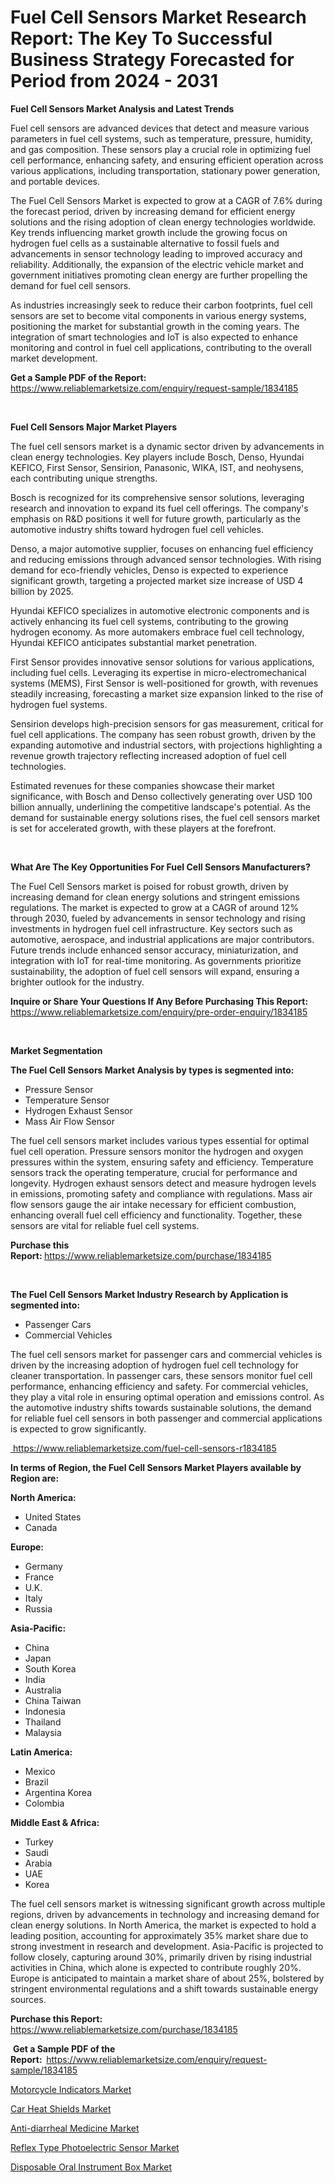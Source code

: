 <p><h1>Fuel Cell Sensors Market Research Report: The Key To Successful Business Strategy Forecasted for Period from 2024 - 2031</h1></p><p><strong>Fuel Cell Sensors Market Analysis and Latest Trends</strong></p>
<p><p>Fuel cell sensors are advanced devices that detect and measure various parameters in fuel cell systems, such as temperature, pressure, humidity, and gas composition. These sensors play a crucial role in optimizing fuel cell performance, enhancing safety, and ensuring efficient operation across various applications, including transportation, stationary power generation, and portable devices.</p><p>The Fuel Cell Sensors Market is expected to grow at a CAGR of 7.6% during the forecast period, driven by increasing demand for efficient energy solutions and the rising adoption of clean energy technologies worldwide. Key trends influencing market growth include the growing focus on hydrogen fuel cells as a sustainable alternative to fossil fuels and advancements in sensor technology leading to improved accuracy and reliability. Additionally, the expansion of the electric vehicle market and government initiatives promoting clean energy are further propelling the demand for fuel cell sensors.</p><p>As industries increasingly seek to reduce their carbon footprints, fuel cell sensors are set to become vital components in various energy systems, positioning the market for substantial growth in the coming years. The integration of smart technologies and IoT is also expected to enhance monitoring and control in fuel cell applications, contributing to the overall market development.</p></p>
<p><strong>Get a Sample PDF of the Report:&nbsp;</strong> <a href="https://www.reliablemarketsize.com/enquiry/request-sample/1834185?utm_campaign=1103&utm_medium=2&utm_source=Github&utm_content=ia&utm_term=03112024&utm_id=fuel-cell-sensors">https://www.reliablemarketsize.com/enquiry/request-sample/1834185</a></p>
<p>&nbsp;</p>
<p><strong>Fuel Cell Sensors Major Market Players</strong></p>
<p><p>The fuel cell sensors market is a dynamic sector driven by advancements in clean energy technologies. Key players include Bosch, Denso, Hyundai KEFICO, First Sensor, Sensirion, Panasonic, WIKA, IST, and neohysens, each contributing unique strengths.</p><p>Bosch is recognized for its comprehensive sensor solutions, leveraging research and innovation to expand its fuel cell offerings. The company's emphasis on R&D positions it well for future growth, particularly as the automotive industry shifts toward hydrogen fuel cell vehicles.</p><p>Denso, a major automotive supplier, focuses on enhancing fuel efficiency and reducing emissions through advanced sensor technologies. With rising demand for eco-friendly vehicles, Denso is expected to experience significant growth, targeting a projected market size increase of USD 4 billion by 2025.</p><p>Hyundai KEFICO specializes in automotive electronic components and is actively enhancing its fuel cell systems, contributing to the growing hydrogen economy. As more automakers embrace fuel cell technology, Hyundai KEFICO anticipates substantial market penetration.</p><p>First Sensor provides innovative sensor solutions for various applications, including fuel cells. Leveraging its expertise in micro-electromechanical systems (MEMS), First Sensor is well-positioned for growth, with revenues steadily increasing, forecasting a market size expansion linked to the rise of hydrogen fuel systems.</p><p>Sensirion develops high-precision sensors for gas measurement, critical for fuel cell applications. The company has seen robust growth, driven by the expanding automotive and industrial sectors, with projections highlighting a revenue growth trajectory reflecting increased adoption of fuel cell technologies.</p><p>Estimated revenues for these companies showcase their market significance, with Bosch and Denso collectively generating over USD 100 billion annually, underlining the competitive landscape's potential. As the demand for sustainable energy solutions rises, the fuel cell sensors market is set for accelerated growth, with these players at the forefront.</p></p>
<p>&nbsp;</p>
<p><strong>What Are The Key Opportunities For Fuel Cell Sensors Manufacturers?</strong></p>
<p><p>The Fuel Cell Sensors market is poised for robust growth, driven by increasing demand for clean energy solutions and stringent emissions regulations. The market is expected to grow at a CAGR of around 12% through 2030, fueled by advancements in sensor technology and rising investments in hydrogen fuel cell infrastructure. Key sectors such as automotive, aerospace, and industrial applications are major contributors. Future trends include enhanced sensor accuracy, miniaturization, and integration with IoT for real-time monitoring. As governments prioritize sustainability, the adoption of fuel cell sensors will expand, ensuring a brighter outlook for the industry.</p></p>
<p><strong>Inquire or Share Your Questions If Any Before Purchasing This Report:</strong> <a href="https://www.reliablemarketsize.com/enquiry/pre-order-enquiry/1834185?utm_campaign=1103&utm_medium=2&utm_source=Github&utm_content=ia&utm_term=03112024&utm_id=fuel-cell-sensors">https://www.reliablemarketsize.com/enquiry/pre-order-enquiry/1834185</a></p>
<p>&nbsp;</p>
<p><strong>Market Segmentation</strong></p>
<p><strong>The Fuel Cell Sensors Market Analysis by types is segmented into:</strong></p>
<p><ul><li>Pressure Sensor</li><li>Temperature Sensor</li><li>Hydrogen Exhaust Sensor</li><li>Mass Air Flow Sensor</li></ul></p>
<p><p>The fuel cell sensors market includes various types essential for optimal fuel cell operation. Pressure sensors monitor the hydrogen and oxygen pressures within the system, ensuring safety and efficiency. Temperature sensors track the operating temperature, crucial for performance and longevity. Hydrogen exhaust sensors detect and measure hydrogen levels in emissions, promoting safety and compliance with regulations. Mass air flow sensors gauge the air intake necessary for efficient combustion, enhancing overall fuel cell efficiency and functionality. Together, these sensors are vital for reliable fuel cell systems.</p></p>
<p><strong>Purchase this Report:&nbsp;</strong><a href="https://www.reliablemarketsize.com/purchase/1834185?utm_campaign=1103&utm_medium=2&utm_source=Github&utm_content=ia&utm_term=03112024&utm_id=fuel-cell-sensors">https://www.reliablemarketsize.com/purchase/1834185</a></p>
<p>&nbsp;</p>
<p><strong>The Fuel Cell Sensors Market Industry Research by Application is segmented into:</strong></p>
<p><ul><li>Passenger Cars</li><li>Commercial Vehicles</li></ul></p>
<p><p>The fuel cell sensors market for passenger cars and commercial vehicles is driven by the increasing adoption of hydrogen fuel cell technology for cleaner transportation. In passenger cars, these sensors monitor fuel cell performance, enhancing efficiency and safety. For commercial vehicles, they play a vital role in ensuring optimal operation and emissions control. As the automotive industry shifts towards sustainable solutions, the demand for reliable fuel cell sensors in both passenger and commercial applications is expected to grow significantly.</p></p>
<p><a href="https://www.reliablemarketsize.com/fuel-cell-sensors-r1834185?utm_campaign=1103&utm_medium=2&utm_source=Github&utm_content=ia&utm_term=03112024&utm_id=fuel-cell-sensors">&nbsp;https://www.reliablemarketsize.com/fuel-cell-sensors-r1834185</a></p>
<p><strong>In terms of Region, the Fuel Cell Sensors Market Players available by Region are:</strong></p>
<p>
    <p> <strong> North America: </strong>
        <ul>
            <li>United States</li>
            <li>Canada</li>
        </ul>
        </p> 
    <p> <strong> Europe: </strong>
        <ul>
            <li>Germany</li>
            <li>France</li>
            <li>U.K.</li>
            <li>Italy</li>
            <li>Russia</li>
        </ul>
        </p> 
    <p> <strong> Asia-Pacific: </strong>
        <ul>
            <li>China</li>
            <li>Japan</li>
            <li>South Korea</li>
            <li>India</li>
            <li>Australia</li>
            <li>China Taiwan</li>
            <li>Indonesia</li>
            <li>Thailand</li>
            <li>Malaysia</li>
        </ul>
        </p> 
    <p> <strong> Latin America: </strong>
        <ul>
            <li>Mexico</li>
            <li>Brazil</li>
            <li>Argentina Korea</li>
            <li>Colombia</li>
        </ul>
        </p> 
    <p> <strong> Middle East & Africa: </strong>
        <ul>
            <li>Turkey</li>
            <li>Saudi</li>
            <li>Arabia</li>
            <li>UAE</li>
            <li>Korea</li>
        </ul>
    </p>
    </p>
<p><p>The fuel cell sensors market is witnessing significant growth across multiple regions, driven by advancements in technology and increasing demand for clean energy solutions. In North America, the market is expected to hold a leading position, accounting for approximately 35% market share due to strong investment in research and development. Asia-Pacific is projected to follow closely, capturing around 30%, primarily driven by rising industrial activities in China, which alone is expected to contribute roughly 20%. Europe is anticipated to maintain a market share of about 25%, bolstered by stringent environmental regulations and a shift towards sustainable energy sources.</p></p>
<p><strong>Purchase this Report: </strong><a href="https://www.reliablemarketsize.com/purchase/1834185?utm_campaign=1103&utm_medium=2&utm_source=Github&utm_content=ia&utm_term=03112024&utm_id=fuel-cell-sensors">https://www.reliablemarketsize.com/purchase/1834185</a></p>
<p>&nbsp;<strong>Get a Sample PDF of the Report:&nbsp;&nbsp;</strong><a href="https://www.reliablemarketsize.com/enquiry/request-sample/1834185?utm_campaign=1103&utm_medium=2&utm_source=Github&utm_content=ia&utm_term=03112024&utm_id=fuel-cell-sensors">https://www.reliablemarketsize.com/enquiry/request-sample/1834185</a></p>
<p><strong></strong></p>
<p><p><a href="https://github.com/gareyratsepny/Market-Research-Report-List-1/blob/main/motorcycle-indicators-market.md?utm_campaign=1103&utm_medium=2&utm_source=Github&utm_content=ia&utm_term=03112024&utm_id=fuel-cell-sensors">Motorcycle Indicators Market</a></p><p><a href="https://github.com/chr1i1herth/Market-Research-Report-List-1/blob/main/car-heat-shields-market.md?utm_campaign=1103&utm_medium=2&utm_source=Github&utm_content=ia&utm_term=03112024&utm_id=fuel-cell-sensors">Car Heat Shields Market</a></p><p><a href="https://issuu.com/reportprime-2/docs/anti-diarrheal-medicine-market-size_3c9a9288983ca3?utm_campaign=1103&utm_medium=2&utm_source=Github&utm_content=ia&utm_term=03112024&utm_id=fuel-cell-sensors">Anti-diarrheal Medicine Market</a></p><p><a href="https://www.linkedin.com/pulse/investing-reflex-type-photoelectric-sensor-market-trends-leading-2mxwf?utm_campaign=1103&utm_medium=2&utm_source=Github&utm_content=ia&utm_term=03112024&utm_id=fuel-cell-sensors">Reflex Type Photoelectric Sensor Market</a></p><p><a href="https://www.linkedin.com/pulse/global-disposable-oral-instrument-box-industry-research-report-tkp7e?utm_campaign=1103&utm_medium=2&utm_source=Github&utm_content=ia&utm_term=03112024&utm_id=fuel-cell-sensors">Disposable Oral Instrument Box Market</a></p></p>